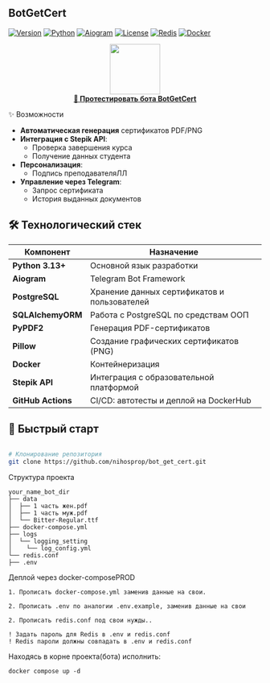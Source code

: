 ## BotGetCert
[![Version](https://img.shields.io/badge/version-v2.5-blue)](https://github.com/nihosprop/bot_get_cert.git)
[![Python](https://img.shields.io/badge/Python-3.13.1-green)](https://www.python.org/)
[![Aiogram](https://img.shields.io/badge/Aiogram-3.21-brightgreen)](https://docs.aiogram.dev/)
[![License](https://img.shields.io/badge/License-MIT-yellow.svg)](https://opensource.org/licenses/MIT)
[![Redis](https://img.shields.io/badge/Redis-7-red)](https://redis.io/)
[![Docker](https://img.shields.io/badge/Docker-20.10%2B-blue)](https://www.docker.com/)
<div align="center">
  <a href="https://t.me/certificates7_bot">
    <img src="https://img.icons8.com/clouds/100/000000/telegram-app.png" 
width="100"/>
    <br>
    <strong>🚀 Протестировать бота BotGetCert</strong>
  </a>
</div>

✨ Возможности

- **Автоматическая генерация** сертификатов PDF/PNG
- **Интеграция с Stepik API**:
  - Проверка завершения курса
  - Получение данных студента
- **Персонализация**:
  - Подпись преподавателяЛЛ
- **Управление через Telegram**:
  - Запрос сертификата
  - История выданных документов

## 🛠 Технологический стек

| Компонент          | Назначение                                   |
|--------------------|----------------------------------------------|
| **Python 3.13+**   | Основной язык разработки                     |
| **Aiogram**        | Telegram Bot Framework                       |
| **PostgreSQL**     | Хранение данных сертификатов и пользователей |
| **SQLAlchemyORM**  | Работа с PostgreSQL по средствам ООП         |
| **PyPDF2**         | Генерация PDF-сертификатов                   |
| **Pillow**         | Создание графических сертификатов (PNG)      |
| **Docker**         | Контейнеризация                              |
| **Stepik API**     | Интеграция с образовательной платформой      |
| **GitHub Actions** | CI/CD: автотесты и деплой на DockerHub       |

## 🚀 Быстрый старт

```bash

# Клонирование репозитория
git clone https://github.com/nihosprop/bot_get_cert.git
```
Структура проекта
```
your_name_bot_dir
├── data
│  ├── 1 часть жен.pdf
│  ├── 1 часть муж.pdf
│  └── Bitter-Regular.ttf
├── docker-compose.yml
├── logs
│  └── logging_setting
│    └── log_config.yml
└── redis.conf
├── .env
```

Деплой через docker-composePROD

```code
1. Прописать docker-compose.yml заменив данные на свои.

2. Прописать .env по аналогии .env.example, заменив данные на свои

2. Прописать redis.conf под свои нужды..

! Задать пароль для Redis в .env и redis.conf
! Redis пароли должны совпадать в .env и redis.conf
```

Находясь в корне проекта(бота) исполнить:
```code
docker compose up -d
```
